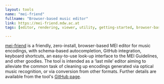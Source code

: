 ```yaml
---
layout: tools
name: "mei-friend"
fullname: "Browser-based music editor"
link: https://mei-friend.mdw.ac.at
tags: [editor, rendering, viewer, utility, getting-started, browser-based, sonification]

---
```


[mei-friend](https://mei-friend.mdw.ac.at) is a friendly, zero-install, browser-based MEI editor for music encodings, with schema-based autocompletion, GitHub integration, keyboard shortcuts, an easy-to-use look-up interface to the MEI Guidelines, and other goodies. The tool is intended as a ‘last mile’ editor aiming to alleviate the common task of cleaning up encodings generated via optical music recognition, or via conversion from other formats. Further details are available from the tool's [GitHub page](https://mei-friend.github.io).


